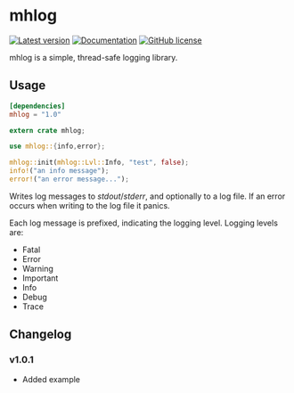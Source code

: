 mhlog
=====

[![Latest version](https://img.shields.io/crates/v/mhlog.svg)](https://crates.io/crates/mhlog)
[![Documentation](https://docs.rs/mhlog/badge.svg)](https://docs.rs/mhlog/)
[![GitHub license](https://img.shields.io/github/license/MHmorgan/rustmhlog)](https://github.com/MHmorgan/rustmhlog/blob/master/LICENSE)

mhlog is a simple, thread-safe logging library.

Usage
-----

```toml
[dependencies]
mhlog = "1.0"
```

```rust
extern crate mhlog;

use mhlog::{info,error};

mhlog::init(mhlog::Lvl::Info, "test", false);
info!("an info message");
error!("an error message...");
```

Writes log messages to _stdout_/_stderr_, and optionally to a log file.
If an error occurs when writing to the log file it panics.

Each log message is prefixed, indicating the logging level. Logging levels are:

- Fatal
- Error
- Warning
- Important
- Info
- Debug
- Trace


Changelog
---------

### v1.0.1
- Added example
